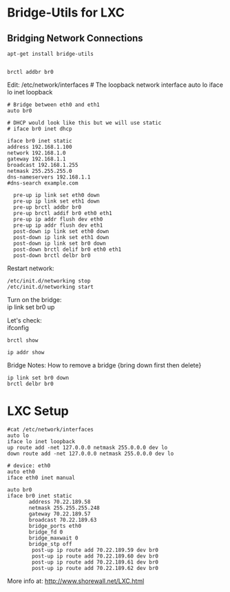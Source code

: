Bridge-Utils for LXC
====================

Bridging Network Connections
----------------------------


	apt-get install bridge-utils


	brctl addbr br0

Edit: 
	/etc/network/interfaces
	# The loopback network interface
	auto lo
	iface lo inet loopback

	# Bridge between eth0 and eth1
	auto br0

	# DHCP would look like this but we will use static
	# iface br0 inet dhcp

	iface br0 inet static
	address 192.168.1.100
	network 192.168.1.0
	gateway 192.168.1.1
	broadcast 192.168.1.255
	netmask 255.255.255.0
	dns-nameservers 192.168.1.1
	#dns-search example.com 

	  pre-up ip link set eth0 down
	  pre-up ip link set eth1 down
	  pre-up brctl addbr br0
	  pre-up brctl addif br0 eth0 eth1
	  pre-up ip addr flush dev eth0
	  pre-up ip addr flush dev eth1
	  post-down ip link set eth0 down
	  post-down ip link set eth1 down
	  post-down ip link set br0 down
	  post-down brctl delif br0 eth0 eth1
	  post-down brctl delbr br0


Restart network:

	/etc/init.d/networking stop
	/etc/init.d/networking start


Turn on the bridge:  
	ip link set br0 up

Let's check:  
	ifconfig

	brctl show

	ip addr show


Bridge Notes:
How to remove a bridge {bring down first then delete}

	ip link set br0 down
	brctl delbr br0


LXC Setup
=========

	#cat /etc/network/interfaces
	auto lo
	iface lo inet loopback
	up route add -net 127.0.0.0 netmask 255.0.0.0 dev lo
	down route add -net 127.0.0.0 netmask 255.0.0.0 dev lo

	# device: eth0
	auto eth0
	iface eth0 inet manual

	auto br0
	iface br0 inet static
		   address 70.22.189.58
		   netmask 255.255.255.248
		   gateway 70.22.189.57
		   broadcast 70.22.189.63
		   bridge_ports eth0
		   bridge_fd 0
		   bridge_maxwait 0
		   bridge_stp off
		    post-up ip route add 70.22.189.59 dev br0
		    post-up ip route add 70.22.189.60 dev br0
		    post-up ip route add 70.22.189.61 dev br0
		    post-up ip route add 70.22.189.62 dev br0


More info at:
http://www.shorewall.net/LXC.html

